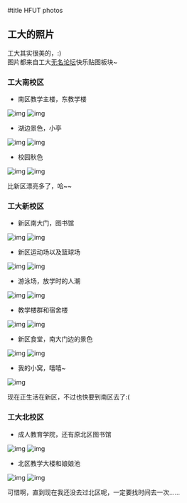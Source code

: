 
#title HFUT photos

## 工大的照片

工大其实很美的，:)<br />
图片都来自工大[无名论坛](HFUTBBS)快乐贴图板块~



### 工大南校区

- 南区教学主楼，东教学楼

&#32;![img](../images/south-1.jpg)&#32;![img](../images/south-5.jpg)

- 湖边景色，小亭

&#32;![img](../images/south-3.jpg)&#32;![img](../images/south-2.jpg)

- 校园秋色

&#32;![img](../images/south-6.jpg)&#32;![img](../images/south-4.jpg)

比新区漂亮多了，哈~~



### 工大新校区

- 新区南大门，图书馆

&#32;![img](../images/new-10.jpg)&#32;![img](../images/new-8.jpg)

- 新区运动场以及篮球场

&#32;![img](../images/new-1.jpg)&#32;![img](../images/new-4.jpg)

- 游泳场，放学时的人潮

&#32;![img](../images/new-9.jpg)&#32;![img](../images/new-3.jpg)

- 教学楼群和宿舍楼

&#32;![img](../images/new-7.jpg)&#32;![img](../images/new-2.jpg)

- 新区食堂，南大门边的景色

&#32;![img](../images/new-5.jpg)&#32;![img](../images/new-6.jpg)

- 我的小窝，嘻嘻~

&#32;![img](../images/myhouse.jpg)


现在正生活在新区，不过也快要到南区去了:(



### 工大北校区

- 成人教育学院，还有原北区图书馆

&#32;![img](../images/north-1.jpg)&#32;![img](../images/north-2.jpg)

- 北区教学大楼和娘娘池

&#32;![img](../images/north-3.jpg)&#32;![img](../images/north-4.jpg)

可惜啊，直到现在我还没去过北区呢，一定要找时间去一次……
